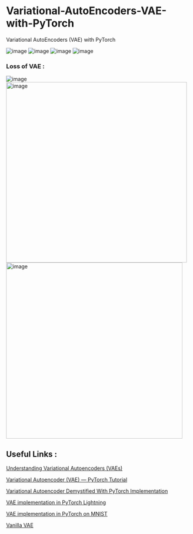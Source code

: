 # Variational-AutoEncoders-VAE-with-PyTorch
Variational AutoEncoders (VAE) with PyTorch


![image](https://github.com/ambideXtrous9/Variational-AutoEncoders-VAE-with-PyTorch/assets/31372586/8c34e6ba-62ad-4d72-8397-3dc1075af685)
![image](https://github.com/ambideXtrous9/Variational-AutoEncoders-VAE-with-PyTorch/assets/31372586/6934b4dd-f411-4b79-9844-f300e71b9c73)
![image](https://github.com/ambideXtrous9/Variational-AutoEncoders-VAE-with-PyTorch/assets/31372586/b3598a12-80c7-46c5-b50f-0b82821c21a2)
![image](https://github.com/ambideXtrous9/Variational-AutoEncoders-VAE-with-PyTorch/assets/31372586/1c78cbc5-e549-409d-82f7-27fb4066a774)

### Loss of VAE :

![image](https://github.com/ambideXtrous9/Variational-AutoEncoders-VAE-with-PyTorch/assets/31372586/048d93e2-2eb8-4357-8467-df538013ee5f)
<img width="491" alt="image" src="https://github.com/ambideXtrous9/Variational-AutoEncoders-VAE-with-PyTorch/assets/31372586/6fa87200-6cff-463d-9961-fa6c77af43c1">
<img width="479" alt="image" src="https://github.com/ambideXtrous9/Variational-AutoEncoders-VAE-with-PyTorch/assets/31372586/d3a35c11-b19b-4f47-9da5-47578715b8d6">


## Useful Links : 
[Understanding Variational Autoencoders (VAEs)](https://towardsdatascience.com/understanding-variational-autoencoders-vaes-f70510919f73)


[Variational Autoencoder (VAE) — PyTorch Tutorial](https://medium.com/@rekalantar/variational-auto-encoder-vae-pytorch-tutorial-dce2d2fe0f5f)


[Variational Autoencoder Demystified With PyTorch Implementation](https://towardsdatascience.com/variational-autoencoder-demystified-with-pytorch-implementation-3a06bee395ed)


[VAE implementation in PyTorch Lightning](https://colab.research.google.com/drive/1_yGmk8ahWhDs23U4mpplBFa-39fsEJoT?usp=sharing)

[VAE implementation in PyTorch on MNIST](https://avandekleut.github.io/vae/)

[Vanilla VAE](https://github.com/AntixK/PyTorch-VAE/blob/master/models/vanilla_vae.py)
